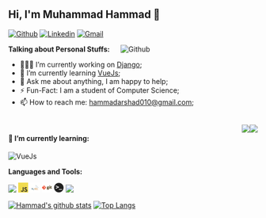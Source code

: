 ## Hi, I'm Muhammad Hammad 🚀

[![Github](https://img.shields.io/badge/-Github-000?style=flat&logo=Github&logoColor=white)](https://github.com/hammadarshad1/)
[![Linkedin](https://img.shields.io/badge/-LinkedIn-blue?style=flat&logo=Linkedin&logoColor=white)](https://www.linkedin.com/in/hammad7771/)
[![Gmail](https://img.shields.io/badge/-Gmail-c14438?style=flat&logo=Gmail&logoColor=white)](mailto:hammadarshad010@gmail.com)
<br />

  <img width="55%" align="right" alt="Github" src="https://raw.githubusercontent.com/onimur/.github/master/.resources/git-header.svg" />

**Talking about Personal Stuffs:**
- 👨🏽‍💻 I’m currently working on [Django](https://github.com/django/django);
- 🌱 I’m currently learning [VueJs](https://github.com/vuejs/vue); 
- 💬 Ask me about anything, I am happy to help;
- ⚡️ Fun-Fact: I am a student of Computer Science;
- 📫 How to reach me: hammadarshad010@gmail.com;
<br />

<img height="200" align="right" src="https://icon-library.com/images/django-icon/django-icon-0.jpg">
<img height="200" align="right"  src="https://user-images.githubusercontent.com/46997126/97579529-1462e800-19ea-11eb-8bc8-22dd7ba60a27.png">

#### 🌱 I’m currently learning:

<span>
  <img width="40px" height="40px" src="https://upload.wikimedia.org/wikipedia/commons/thumb/9/95/Vue.js_Logo_2.svg/220px-Vue.js_Logo_2.svg.png" alt="VueJs"/>
</span>
<br />

**Languages and Tools:**  

<code><img height="20" src="https://upload.wikimedia.org/wikipedia/commons/thumb/6/61/HTML5_logo_and_wordmark.svg/512px-HTML5_logo_and_wordmark.svg.png"></code>
<code><img height="20" src="https://raw.githubusercontent.com/github/explore/59009b1589a883459c0ae19044e3e7e3ec0c4e0a/topics/javascript/javascript.png"></code>
<code><img height="20" src="https://raw.githubusercontent.com/github/explore/80688e429a7d4ef2fca1e82350fe8e3517d3494d/topics/mysql/mysql.png"></code>
<code><img height="20" src="https://raw.githubusercontent.com/github/explore/80688e429a7d4ef2fca1e82350fe8e3517d3494d/topics/git/git.png"></code>
<code><img height="20" src="https://raw.githubusercontent.com/github/explore/80688e429a7d4ef2fca1e82350fe8e3517d3494d/topics/terminal/terminal.png"></code>
<code><img height="20" src="https://pngimg.com/uploads/linux/linux_PNG1.png"></code>

 [![Hammad's github stats](https://github-readme-stats.vercel.app/api?username=hammadarshad1)](https://github.com/anuraghazra/github-readme-stats)
 [![Top Langs](https://github-readme-stats.vercel.app/api/top-langs/?username=hammadarshad1&layout=compact)](https://github.com/anuraghazra/github-readme-stats)

 
 


